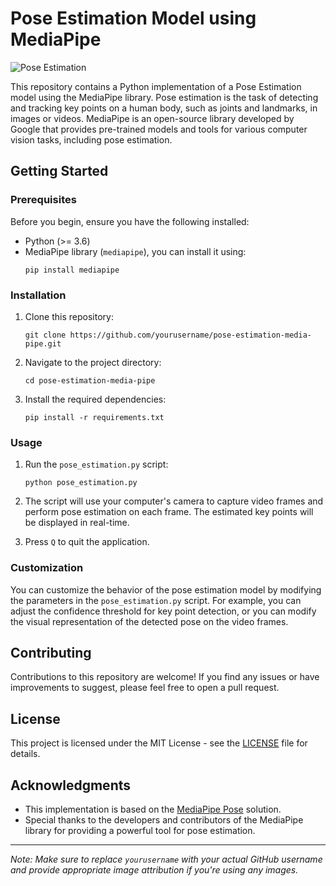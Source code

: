 # Pose Estimation Model using MediaPipe

![Pose Estimation](pose_estimation.jpg)

This repository contains a Python implementation of a Pose Estimation model using the MediaPipe library. Pose estimation is the task of detecting and tracking key points on a human body, such as joints and landmarks, in images or videos. MediaPipe is an open-source library developed by Google that provides pre-trained models and tools for various computer vision tasks, including pose estimation.

## Getting Started

### Prerequisites

Before you begin, ensure you have the following installed:

- Python (>= 3.6)
- MediaPipe library (`mediapipe`), you can install it using:
  ```
  pip install mediapipe
  ```
  
### Installation

1. Clone this repository:
   ```
   git clone https://github.com/yourusername/pose-estimation-media-pipe.git
   ```

2. Navigate to the project directory:
   ```
   cd pose-estimation-media-pipe
   ```

3. Install the required dependencies:
   ```
   pip install -r requirements.txt
   ```

### Usage

1. Run the `pose_estimation.py` script:
   ```
   python pose_estimation.py
   ```
   
2. The script will use your computer's camera to capture video frames and perform pose estimation on each frame. The estimated key points will be displayed in real-time.

3. Press `Q` to quit the application.

### Customization

You can customize the behavior of the pose estimation model by modifying the parameters in the `pose_estimation.py` script. For example, you can adjust the confidence threshold for key point detection, or you can modify the visual representation of the detected pose on the video frames.

## Contributing

Contributions to this repository are welcome! If you find any issues or have improvements to suggest, please feel free to open a pull request.

## License

This project is licensed under the MIT License - see the [LICENSE](LICENSE) file for details.

## Acknowledgments

- This implementation is based on the [MediaPipe Pose](https://google.github.io/mediapipe/solutions/pose.html) solution.
- Special thanks to the developers and contributors of the MediaPipe library for providing a powerful tool for pose estimation.

---

*Note: Make sure to replace `yourusername` with your actual GitHub username and provide appropriate image attribution if you're using any images.*
